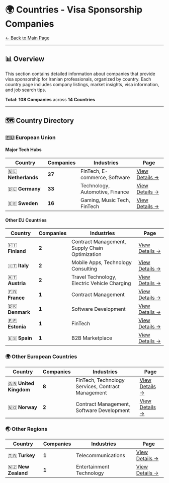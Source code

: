 # 🌍 Countries - Visa Sponsorship Companies

[← Back to Main Page](../README.md)

---

## 📊 Overview

This section contains detailed information about companies that provide visa sponsorship for Iranian professionals, organized by country. Each country page includes company listings, market insights, visa information, and job search tips.

**Total**: **108 Companies** across **14 Countries**

---

## 🗺️ Country Directory

### 🇪🇺 European Union

#### Major Tech Hubs

| Country | Companies | Industries | Page |
|---------|-----------|------------|------|
| 🇳🇱 **Netherlands** | **37** | FinTech, E-commerce, Software | [View Details →](countries/netherlands.md) |
| 🇩🇪 **Germany** | **33** | Technology, Automotive, Finance | [View Details →](countries/germany.md) |
| 🇸🇪 **Sweden** | **16** | Gaming, Music Tech, FinTech | [View Details →](countries/sweden.md) |

#### Other EU Countries

| Country | Companies | Industries | Page |
|---------|-----------|------------|------|
| 🇫🇮 **Finland** | **2** | Contract Management, Supply Chain Optimization | [View Details →](countries/finland.md) |
| 🇮🇹 **Italy** | **2** | Mobile Apps, Technology Consulting | [View Details →](countries/italy.md) |
| 🇦🇹 **Austria** | **2** | Travel Technology, Electric Vehicle Charging | [View Details →](countries/austria.md) |
| 🇫🇷 **France** | **1** | Contract Management | [View Details →](countries/france.md) |
| 🇩🇰 **Denmark** | **1** | Software Development | [View Details →](countries/denmark.md) |
| 🇪🇪 **Estonia** | **1** | FinTech | [View Details →](countries/estonia.md) |
| 🇪🇸 **Spain** | **1** | B2B Marketplace | [View Details →](countries/spain.md) |

### 🌍 Other European Countries

| Country | Companies | Industries | Page |
|---------|-----------|------------|------|
| 🇬🇧 **United Kingdom** | **8** | FinTech, Technology Services, Contract Management | [View Details →](countries/united-kingdom.md) |
| 🇳🇴 **Norway** | **2** | Contract Management, Software Development | [View Details →](countries/norway.md) |

### 🌏 Other Regions

| Country | Companies | Industries | Page |
|---------|-----------|------------|------|
| 🇹🇷 **Turkey** | **1** | Telecommunications | [View Details →](countries/turkey.md) |
| 🇳🇿 **New Zealand** | **1** | Entertainment Technology | [View Details →](countries/new-zealand.md) |
